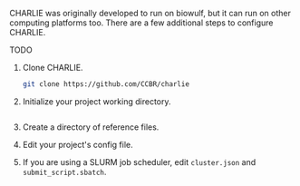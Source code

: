 CHARLIE was originally developed to run on biowulf, but it can run on other computing platforms too.
There are a few additional steps to configure CHARLIE.

TODO

1. Clone CHARLIE.

   ```sh
   git clone https://github.com/CCBR/charlie
   ```

1. Initialize your project working directory.

   ```sh

   ```

1. Create a directory of reference files.

1. Edit your project's config file.

1. If you are using a SLURM job scheduler, edit `cluster.json` and `submit_script.sbatch`.
